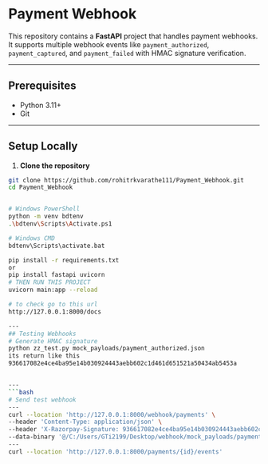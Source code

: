 
# Payment Webhook

This repository contains a **FastAPI** project that handles payment webhooks. It supports multiple webhook events like `payment_authorized`, `payment_captured`, and `payment_failed` with HMAC signature verification.

---
## Prerequisites

- Python 3.11+
- Git

---

## Setup Locally

1. **Clone the repository**

```bash
git clone https://github.com/rohitrkvarathe111/Payment_Webhook.git
cd Payment_Webhook


# Windows PowerShell
python -m venv bdtenv
.\bdtenv\Scripts\Activate.ps1

# Windows CMD
bdtenv\Scripts\activate.bat

pip install -r requirements.txt
or
pip install fastapi uvicorn
# THEN RUN THIS PROJECT
uvicorn main:app --reload

# to check go to this url
http://127.0.0.1:8000/docs

---
## Testing Webhooks
# Generate HMAC signature
python zz_test.py mock_payloads/payment_authorized.json
its return like this
936617082e4ce4ba95e14b030924443aebb602c1d461d651521a50434ab5453a


---
```bash
# Send test webhook
---
curl --location 'http://127.0.0.1:8000/webhook/payments' \
--header 'Content-Type: application/json' \
--header 'X-Razorpay-Signature: 936617082e4ce4ba95e14b030924443aebb602c1d461d651521a50434ab5453a' \
--data-binary '@/C:/Users/GTi2199/Desktop/webhook/mock_payloads/payment_authorized.json'
---
curl --location 'http://127.0.0.1:8000/payments/{id}/events'





